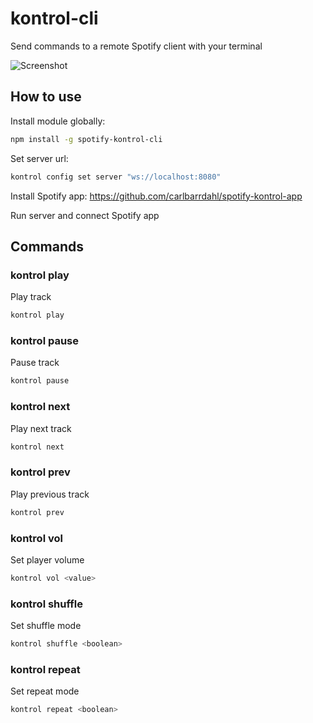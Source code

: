 kontrol-cli
===========

Send commands to a remote Spotify client with your terminal

![Screenshot](https://github.com/carlbarrdahl/spotify-kontrol-cli/raw/master/screenshot.png)

## How to use
Install module globally:

```bash
npm install -g spotify-kontrol-cli
```

Set server url:

```bash
kontrol config set server "ws://localhost:8080"
```

Install Spotify app:
https://github.com/carlbarrdahl/spotify-kontrol-app

Run server and connect Spotify app

## Commands

### kontrol play

Play track

```bash
kontrol play
```

### kontrol pause

Pause track

```bash
kontrol pause
```

### kontrol next

Play next track

```bash
kontrol next
```

### kontrol prev

Play previous track

```bash
kontrol prev
```

### kontrol vol <value>

Set player volume

```bash
kontrol vol <value>
```

### kontrol shuffle <boolean>

Set shuffle mode

```bash
kontrol shuffle <boolean>
```

### kontrol repeat <boolean>

Set repeat mode

```bash
kontrol repeat <boolean>
```
